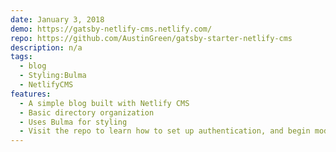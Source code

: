 ```yaml
---
date: January 3, 2018
demo: https://gatsby-netlify-cms.netlify.com/
repo: https://github.com/AustinGreen/gatsby-starter-netlify-cms
description: n/a
tags:
  - blog
  - Styling:Bulma
  - NetlifyCMS
features:
  - A simple blog built with Netlify CMS
  - Basic directory organization
  - Uses Bulma for styling
  - Visit the repo to learn how to set up authentication, and begin modeling your content.
---
```

